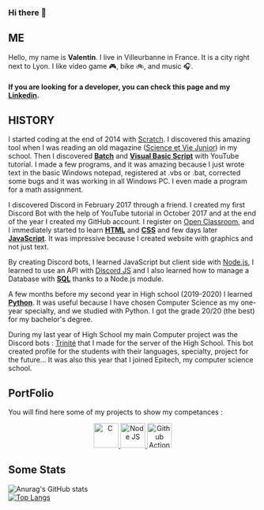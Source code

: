 ### Hi there 👋

## ME
Hello, my name is **Valentin**. I live in Villeurbanne in France. It is a city right next to Lyon. I like video game :video_game:, bike :bike:, and music :headphones:.<br />
#### If you are looking for a developer, you can check this page and my [Linkedin](https://www.linkedin.com/in/valentin-dury/).

## HISTORY
I started coding at the end of 2014 with [Scratch](https://scratch.mit.edu/). I discovered this amazing tool when I was reading an old magazine ([Science et Vie Junior](https://science-et-vie-junior.fr/)) in my school. Then I discovered [**Batch**](https://fr.wikipedia.org/wiki/.bat) and [**Visual Basic Script**](https://fr.wikipedia.org/wiki/VBScript) with YouTube tutorial. I made a few programs, and it was amazing because I just wrote text in the basic Windows notepad, registered at .vbs or .bat, corrected some bugs and it was working in all Windows PC. I even made a program for a math assignment.

I discovered Discord in February 2017 through a friend. I created my first Discord Bot with the help of YouTube tutorial in October 2017 and at the end of the year I created my GitHub account. I register on [Open Classroom](https://openclassrooms.com/), and I immediately started to learn [**HTML**](https://developer.mozilla.org/en-US/docs/Web/HTML) and [**CSS**](https://developer.mozilla.org/en-US/docs/Web/CSS) and few days later [**JavaScript**](https://developer.mozilla.org/en-US/docs/Web/JavaScript). It was impressive because I created website with graphics and not just text.

By creating Discord bots, I learned JavaScript but client side with [Node.js](https://nodejs.org/en/), I learned to use an API with [Discord JS](https://discord.js.org/) and I also learned how to manage a Database with [**SQL**](https://en.wikipedia.org/wiki/SQL) thanks to a Node.js module.

A few months before my second year in High school (2019-2020) I learned [**Python**](https://www.python.org/). It was useful because I have chosen Computer Science as my one-year specialty, and we studied with Python. I got the grade 20/20 (the best) for my bachelor's degree.

During my last year of High School my main Computer project was the Discord bots : [Trinité](https://github.com/Ardorax/Trinite) that I made for the server of the High School. This bot created profile for the students with their languages, specialty, project for the future… It was also this year that I joined Epitech, my computer science school.

## PortFolio
You will find here some of my projects to show my competances :

<p align="center">
    <a href = "https://github.com/Ardorax/MineRunner" title="Minerunner">
        <img src="https://upload.wikimedia.org/wikipedia/commons/thumb/1/18/C_Programming_Language.svg/695px-C_Programming_Language.svg.png" alt="C" width="50"/>
    </a>
    <a href = "https://github.com/Ardorax/Trinite" title="Trinité">
        <img src="https://humancoders-formations.s3.amazonaws.com/uploads/course/logo/14/thumb_formation-node-js.png" alt="Node JS" width="50"/>
    </a>
    <a href = "https://github.com/Ardorax/EpitechStyle" title="EpitechStyle">
        <img src="https://avatars.githubusercontent.com/u/44036562?s=280&v=4" alt="Github Action" width="50"/>
    </a>
</p>

## Some Stats
![Anurag's GitHub stats](https://github-readme-stats.vercel.app/api?username=ardorax&show_icons=true&bg_color=00000000&text_color=ffffff&count_private=true)<br />
[![Top Langs](https://github-readme-stats.vercel.app/api/top-langs/?username=ardorax&bg_color=00000000&text_color=ffffff&count_private=true)](https://github.com/anuraghazra/github-readme-stats?)
